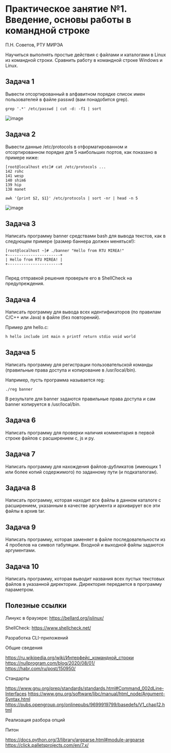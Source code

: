 # Практическое занятие №1. Введение, основы работы в командной строке

П.Н. Советов, РТУ МИРЭА

Научиться выполнять простые действия с файлами и каталогами в Linux из командной строки. Сравнить работу в командной строке Windows и Linux.

## Задача 1

Вывести отсортированный в алфавитном порядке список имен пользователей в файле passwd (вам понадобится grep).
```
grep '.*' /etc/passwd | cut -d: -f1 | sort
```

![image](https://github.com/user-attachments/assets/5933ccb3-76fd-4f50-ad7b-4107d26a1c1b)


## Задача 2

Вывести данные /etc/protocols в отформатированном и отсортированном порядке для 5 наибольших портов, как показано в примере ниже:

```
[root@localhost etc]# cat /etc/protocols ...
142 rohc
141 wesp
140 shim6
139 hip
138 manet
```
```
awk '{print $2, $1}' /etc/protocols | sort -nr | head -n 5
```

![image](https://github.com/user-attachments/assets/420132ac-3a32-404e-aaf3-f9c409180b80)

## Задача 3

Написать программу banner средствами bash для вывода текстов, как в следующем примере (размер баннера должен меняться!):

```
[root@localhost ~]# ./banner "Hello from RTU MIREA!"
+-----------------------+
| Hello from RTU MIREA! |
+-----------------------+
```
```

```



Перед отправкой решения проверьте его в ShellCheck на предупреждения.

## Задача 4

Написать программу для вывода всех идентификаторов (по правилам C/C++ или Java) в файле (без повторений).

Пример для hello.c:

```
h hello include int main n printf return stdio void world
```

## Задача 5

Написать программу для регистрации пользовательской команды (правильные права доступа и копирование в /usr/local/bin).

Например, пусть программа называется reg:

```
./reg banner
```

В результате для banner задаются правильные права доступа и сам banner копируется в /usr/local/bin.

## Задача 6

Написать программу для проверки наличия комментария в первой строке файлов с расширением c, js и py.

## Задача 7

Написать программу для нахождения файлов-дубликатов (имеющих 1 или более копий содержимого) по заданному пути (и подкаталогам).

## Задача 8

Написать программу, которая находит все файлы в данном каталоге с расширением, указанным в качестве аргумента и архивирует все эти файлы в архив tar.

## Задача 9

Написать программу, которая заменяет в файле последовательности из 4 пробелов на символ табуляции. Входной и выходной файлы задаются аргументами.

## Задача 10

Написать программу, которая выводит названия всех пустых текстовых файлов в указанной директории. Директория передается в программу параметром. 

## Полезные ссылки

Линукс в браузере: https://bellard.org/jslinux/

ShellCheck: https://www.shellcheck.net/

Разработка CLI-приложений

Общие сведения

https://ru.wikipedia.org/wiki/Интерфейс_командной_строки
https://nullprogram.com/blog/2020/08/01/
https://habr.com/ru/post/150950/

Стандарты

https://www.gnu.org/prep/standards/standards.html#Command_002dLine-Interfaces
https://www.gnu.org/software/libc/manual/html_node/Argument-Syntax.html
https://pubs.opengroup.org/onlinepubs/9699919799/basedefs/V1_chap12.html

Реализация разбора опций

Питон

https://docs.python.org/3/library/argparse.html#module-argparse
https://click.palletsprojects.com/en/7.x/
